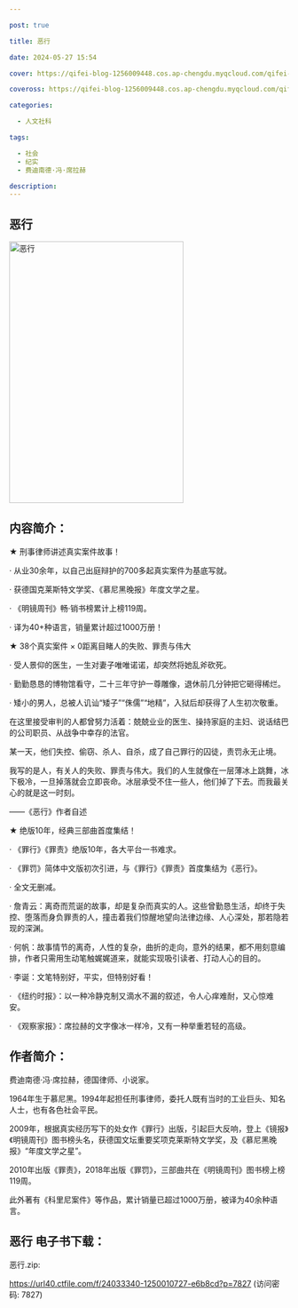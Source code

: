 ```yaml
---

post: true

title: 恶行

date: 2024-05-27 15:54

cover: https://qifei-blog-1256009448.cos.ap-chengdu.myqcloud.com/qifei-blog/660016fa9f345e8d0322aee1.jpg

coveross: https://qifei-blog-1256009448.cos.ap-chengdu.myqcloud.com/qifei-blog/660016fa9f345e8d0322aee1.jpg

categories:

  - 人文社科

tags:

  - 社会
  - 纪实
  - 费迪南德·冯·席拉赫

description:
---
```


## 恶行
<img alt="恶行 " class="aligncenter loading" data-was-processed="true" decoding="async" fetchpriority="high" height="471" src="https://qifei-blog-1256009448.cos.ap-chengdu.myqcloud.com/qifei-blog/660016fa9f345e8d0322aee1.jpg " style="cursor: zoom-in;" width="314"/>

## 内容简介：

★ 刑事律师讲述真实案件故事！

· 从业30余年，以自己出庭辩护的700多起真实案件为基底写就。

· 获德国克莱斯特文学奖、《慕尼黑晚报》年度文学之星。

· 《明镜周刊》畅·销书榜累计上榜119周。

· 译为40+种语言，销量累计超过1000万册！

★ 38个真实案件 × 0距离目睹人的失败、罪责与伟大

· 受人景仰的医生，一生对妻子唯唯诺诺，却突然将她乱斧砍死。

· 勤勤恳恳的博物馆看守，二十三年守护一尊雕像，退休前几分钟把它砸得稀烂。

· 矮小的男人，总被人讥讪“矮子”“侏儒”“地精”，入狱后却获得了人生初次敬重。

在这里接受审判的人都曾努力活着：兢兢业业的医生、操持家庭的主妇、说话结巴的公司职员、从战争中幸存的法官。

某一天，他们失控、偷窃、杀人、自杀，成了自己罪行的囚徒，责罚永无止境。

我写的是人，有关人的失败、罪责与伟大。我们的人生就像在一层薄冰上跳舞，冰下极冷，一旦掉落就会立即丧命。冰层承受不住一些人，他们掉了下去。而我最关心的就是这一时刻。

——《恶行》作者自述

★ 绝版10年，经典三部曲首度集结！

· 《罪行》《罪责》绝版10年，各大平台一书难求。

· 《罪罚》简体中文版初次引进，与《罪行》《罪责》首度集结为《恶行》。

· 全文无删减。

· 詹青云：离奇而荒诞的故事，却是复杂而真实的人。这些曾勤恳生活，却终于失控、堕落而身负罪责的人，撞击着我们惊醒地望向法律边缘、人心深处，那若隐若现的深渊。

· 何帆：故事情节的离奇，人性的复杂，曲折的走向，意外的结果，都不用刻意编排，作者只需用生动笔触娓娓道来，就能实现吸引读者、打动人心的目的。

· 李诞：文笔特别好，平实，但特别好看！

· 《纽约时报》：以一种冷静克制又滴水不漏的叙述，令人心痒难耐，又心惊难安。

· 《观察家报》：席拉赫的文字像冰一样冷，又有一种举重若轻的高级。

## 作者简介：

费迪南德·冯·席拉赫，德国律师、小说家。

1964年生于慕尼黑。1994年起担任刑事律师，委托人既有当时的工业巨头、知名人士，也有各色社会平民。

2009年，根据真实经历写下的处女作《罪行》出版，引起巨大反响，登上《镜报》《明镜周刊》图书榜头名，获德国文坛重要奖项克莱斯特文学奖，及《慕尼黑晚报》“年度文学之星”。

2010年出版《罪责》，2018年出版《罪罚》，三部曲共在《明镜周刊》图书榜上榜119周。

此外著有《科里尼案件》等作品，累计销量已超过1000万册，被译为40余种语言。

## 恶行 电子书下载：


恶行.zip: 

https://url40.ctfile.com/f/24033340-1250010727-e6b8cd?p=7827 (访问密码: 7827)
